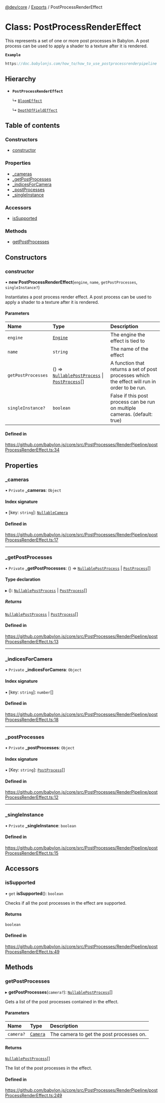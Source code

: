 [@dev/core](../README.md) / [Exports](../modules.md) / PostProcessRenderEffect

# Class: PostProcessRenderEffect

This represents a set of one or more post processes in Babylon.
A post process can be used to apply a shader to a texture after it is rendered.

**`Example`**

```ts
https://doc.babylonjs.com/how_to/how_to_use_postprocessrenderpipeline
```

## Hierarchy

- **`PostProcessRenderEffect`**

  ↳ [`BloomEffect`](BloomEffect.md)

  ↳ [`DepthOfFieldEffect`](DepthOfFieldEffect.md)

## Table of contents

### Constructors

- [constructor](PostProcessRenderEffect.md#constructor)

### Properties

- [\_cameras](PostProcessRenderEffect.md#_cameras)
- [\_getPostProcesses](PostProcessRenderEffect.md#_getpostprocesses)
- [\_indicesForCamera](PostProcessRenderEffect.md#_indicesforcamera)
- [\_postProcesses](PostProcessRenderEffect.md#_postprocesses)
- [\_singleInstance](PostProcessRenderEffect.md#_singleinstance)

### Accessors

- [isSupported](PostProcessRenderEffect.md#issupported)

### Methods

- [getPostProcesses](PostProcessRenderEffect.md#getpostprocesses)

## Constructors

### constructor

• **new PostProcessRenderEffect**(`engine`, `name`, `getPostProcesses`, `singleInstance?`)

Instantiates a post process render effect.
A post process can be used to apply a shader to a texture after it is rendered.

#### Parameters

| Name | Type | Description |
| :------ | :------ | :------ |
| `engine` | [`Engine`](Engine.md) | The engine the effect is tied to |
| `name` | `string` | The name of the effect |
| `getPostProcesses` | () => [`Nullable`](../modules.md#nullable)[`PostProcess`](PostProcess.md) \| [`PostProcess`](PostProcess.md)[] | A function that returns a set of post processes which the effect will run in order to be run. |
| `singleInstance?` | `boolean` | False if this post process can be run on multiple cameras. (default: true) |

#### Defined in

https://github.com/babylon.js/core/src/PostProcesses/RenderPipeline/postProcessRenderEffect.ts:34

## Properties

### \_cameras

• `Private` **\_cameras**: `Object`

#### Index signature

▪ [key: `string`]: [`Nullable`](../modules.md#nullable)[`Camera`](Camera.md)

#### Defined in

https://github.com/babylon.js/core/src/PostProcesses/RenderPipeline/postProcessRenderEffect.ts:17

___

### \_getPostProcesses

• `Private` **\_getPostProcesses**: () => [`Nullable`](../modules.md#nullable)[`PostProcess`](PostProcess.md) \| [`PostProcess`](PostProcess.md)[]

#### Type declaration

▸ (): [`Nullable`](../modules.md#nullable)[`PostProcess`](PostProcess.md) \| [`PostProcess`](PostProcess.md)[]

##### Returns

[`Nullable`](../modules.md#nullable)[`PostProcess`](PostProcess.md) \| [`PostProcess`](PostProcess.md)[]

#### Defined in

https://github.com/babylon.js/core/src/PostProcesses/RenderPipeline/postProcessRenderEffect.ts:13

___

### \_indicesForCamera

• `Private` **\_indicesForCamera**: `Object`

#### Index signature

▪ [key: `string`]: `number`[]

#### Defined in

https://github.com/babylon.js/core/src/PostProcesses/RenderPipeline/postProcessRenderEffect.ts:18

___

### \_postProcesses

• `Private` **\_postProcesses**: `Object`

#### Index signature

▪ [Key: `string`]: [`PostProcess`](PostProcess.md)[]

#### Defined in

https://github.com/babylon.js/core/src/PostProcesses/RenderPipeline/postProcessRenderEffect.ts:12

___

### \_singleInstance

• `Private` **\_singleInstance**: `boolean`

#### Defined in

https://github.com/babylon.js/core/src/PostProcesses/RenderPipeline/postProcessRenderEffect.ts:15

## Accessors

### isSupported

• `get` **isSupported**(): `boolean`

Checks if all the post processes in the effect are supported.

#### Returns

`boolean`

#### Defined in

https://github.com/babylon.js/core/src/PostProcesses/RenderPipeline/postProcessRenderEffect.ts:49

## Methods

### getPostProcesses

▸ **getPostProcesses**(`camera?`): [`Nullable`](../modules.md#nullable)[`PostProcess`](PostProcess.md)[]

Gets a list of the post processes contained in the effect.

#### Parameters

| Name | Type | Description |
| :------ | :------ | :------ |
| `camera?` | [`Camera`](Camera.md) | The camera to get the post processes on. |

#### Returns

[`Nullable`](../modules.md#nullable)[`PostProcess`](PostProcess.md)[]

The list of the post processes in the effect.

#### Defined in

https://github.com/babylon.js/core/src/PostProcesses/RenderPipeline/postProcessRenderEffect.ts:249
